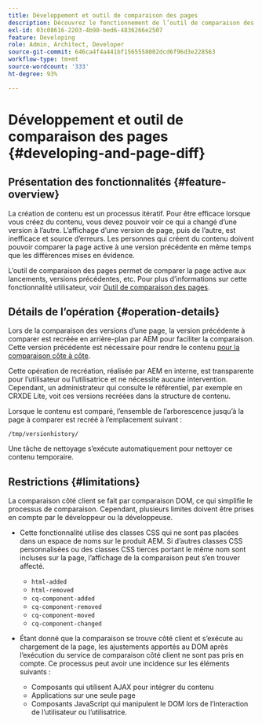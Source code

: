 ```yaml
---
title: Développement et outil de comparaison des pages
description: Découvrez le fonctionnement de l’outil de comparaison des pages et son impact sur un développeur
exl-id: 03c08616-2203-4b90-bed6-4836266e2507
feature: Developing
role: Admin, Architect, Developer
source-git-commit: 646ca4f4a441bf1565558002dcd6f96d3e228563
workflow-type: tm+mt
source-wordcount: '333'
ht-degree: 93%

---
```


# Développement et outil de comparaison des pages {#developing-and-page-diff}

## Présentation des fonctionnalités {#feature-overview}

La création de contenu est un processus itératif. Pour être efficace lorsque vous créez du contenu, vous devez pouvoir voir ce qui a changé d’une version à l’autre. L’affichage d’une version de page, puis de l’autre, est inefficace et source d’erreurs. Les personnes qui créent du contenu doivent pouvoir comparer la page active à une version précédente en même temps que les différences mises en évidence.

L’outil de comparaison des pages permet de comparer la page active aux lancements, versions précédentes, etc. Pour plus d’informations sur cette fonctionnalité utilisateur, voir [Outil de comparaison des pages](/help/sites-cloud/authoring/sites-console/page-diff.md).

## Détails de l’opération {#operation-details}

Lors de la comparaison des versions d’une page, la version précédente à comparer est recréée en arrière-plan par AEM pour faciliter la comparaison. Cette version précédente est nécessaire pour rendre le contenu [pour la comparaison côte à côte](/help/sites-cloud/authoring/sites-console/page-diff.md).

Cette opération de recréation, réalisée par AEM en interne, est transparente pour l’utilisateur ou l’utilisatrice et ne nécessite aucune intervention. Cependant, un administrateur qui consulte le référentiel, par exemple en CRXDE Lite, voit ces versions recréées dans la structure de contenu.

Lorsque le contenu est comparé, l’ensemble de l’arborescence jusqu’à la page à comparer est recréé à l’emplacement suivant :

`/tmp/versionhistory/`

Une tâche de nettoyage s’exécute automatiquement pour nettoyer ce contenu temporaire.

## Restrictions {#limitations}

La comparaison côté client se fait par comparaison DOM, ce qui simplifie le processus de comparaison. Cependant, plusieurs limites doivent être prises en compte par le développeur ou la développeuse.

* Cette fonctionnalité utilise des classes CSS qui ne sont pas placées dans un espace de noms sur le produit AEM. Si d’autres classes CSS personnalisées ou des classes CSS tierces portant le même nom sont incluses sur la page, l’affichage de la comparaison peut s’en trouver affecté.

   * `html-added`
   * `html-removed`
   * `cq-component-added`
   * `cq-component-removed`
   * `cq-component-moved`
   * `cq-component-changed`

* Étant donné que la comparaison se trouve côté client et s’exécute au chargement de la page, les ajustements apportés au DOM après l’exécution du service de comparaison côté client ne sont pas pris en compte. Ce processus peut avoir une incidence sur les éléments suivants :

   * Composants qui utilisent AJAX pour intégrer du contenu
   * Applications sur une seule page
   * Composants JavaScript qui manipulent le DOM lors de l’interaction de l’utilisateur ou l’utilisatrice.
